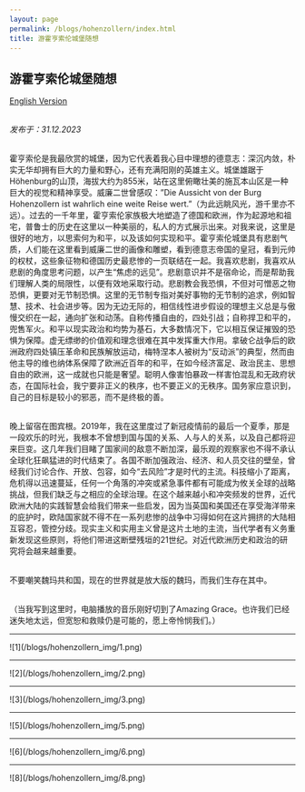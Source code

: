 ```yaml
---
layout: page
permalink: /blogs/hohenzollern/index.html
title: 游霍亨索伦城堡随想
---
```


## 游霍亨索伦城堡随想

[English Version](https://x-zhu01.github.io/blogs/hohenzollern_en)

<br>*发布于：31.12.2023*

<br>霍亨索伦是我最欣赏的城堡，因为它代表着我心目中理想的德意志：深沉内敛，朴实无华却拥有巨大的力量和野心，还有充满阳刚的英雄主义。城堡雄踞于Höhenburg的山顶，海拔大约为855米，站在这里俯瞰壮美的施瓦本山区是一种巨大的视觉和精神享受。威廉二世曾感叹：”Die Aussicht von der Burg Hohenzollern ist wahrlich eine weite Reise wert.”（为此远眺风光，游千里亦不远）。过去的一千年里，霍亨索伦家族极大地塑造了德国和欧洲，作为起源地和祖宅，普鲁士的历史在这里以一种美丽的，私人的方式展示出来。对我来说，这里是很好的地方，以思索何为和平，以及该如何实现和平。霍亨索伦城堡具有悲剧气质，人们能在这里看到威廉二世的画像和雕塑，看到德意志帝国的皇冠，看到元帅的权杖，这些象征物和德国历史最悲惨的一页联结在一起。我喜欢悲剧，我喜欢从悲剧的角度思考问题，以产生“焦虑的远见”。悲剧意识并不是宿命论，而是帮助我们理解人类的局限性，以便有效地采取行动。悲剧教会我恐惧，不但对可憎恶之物恐惧，更要对无节制恐惧。这里的无节制专指对美好事物的无节制的追求，例如智慧、技术、社会进步等。因为无边无际的，相信线性进步假设的理想主义总是与傲慢交织在一起，通向扩张和动荡。自称传播自由的，四处引战；自称捍卫和平的，兜售军火。和平以现实政治和均势为基石，大多数情况下，它以相互保证摧毁的恐惧为保障。虚无缥缈的价值观和理念很难在其中发挥重大作用。拿破仑战争后的欧洲政府四处镇压革命和民族解放运动，梅特涅本人被树为“反动派”的典型，然而由他主导的维也纳体系保障了欧洲近百年的和平，在如今经济富足、政治民主、思想自由的欧洲，这一成就也只能是奢望。聪明人像害怕暴政一样害怕混乱和无政府状态，在国际社会，我宁要非正义的秩序，也不要正义的无秩序。国务家应意识到，自己的目标是较小的邪恶，而不是终极的善。

<br>晚上留宿在图宾根。2019年，我在这里度过了新冠疫情前的最后一个夏季，那是一段欢乐的时光，我根本不曾想到国与国的关系、人与人的关系，以及自己都将迎来巨变。这几年我们目睹了国家间的敌意不断加深，最乐观的观察家也不得不承认全球化狂飙猛进的时代结束了。各国不断加强政治、经济、和人员交往的壁垒，曾经我们讨论合作、开放、包容，如今“去风险”才是时代的主流。科技缩小了距离，危机得以迅速蔓延，任何一个角落的冲突或紧急事件都有可能成为攸关全球的战略挑战，但我们缺乏与之相应的全球治理。在这个越来越小和冲突频发的世界，近代欧洲大陆的实践智慧会给我们带来一些启发，因为当英国和美国还在享受海洋带来的庇护时，欧陆国家就不得不在一系列悲惨的战争中习得如何在这片拥挤的大陆相互容忍，管控分歧。现实主义和实用主义曾是这片土地的主流，当代学者有义务重新发现这些原则，将他们带进这断壁残垣的21世纪。对近代欧洲历史和政治的研究将会越来越重要。

<br>不要嘲笑魏玛共和国，现在的世界就是放大版的魏玛，而我们生存在其中。

<br>（当我写到这里时，电脑播放的音乐刚好切到了Amazing Grace。也许我们已经迷失地太远，但宽恕和救赎仍是可能的，愿上帝怜悯我们。）

<hr>
![1](/blogs/hohenzollern_img/1.png)
<hr>
![2](/blogs/hohenzollern_img/2.png)
<hr>
![3](/blogs/hohenzollern_img/3.png)
<hr>
![5](/blogs/hohenzollern_img/5.png)
<hr>
![6](/blogs/hohenzollern_img/6.png)
<hr>
![8](/blogs/hohenzollern_img/8.png)

